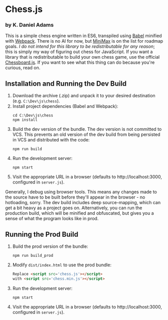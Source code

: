 # Chess.js
### by K. Daniel Adams

This is a simple chess engine written in ES6, transpiled using [Babel](https://babeljs.io/) minified with [Webpack](https://webpack.js.org/).  There is no AI for now, but [MiniMax](https://www.freecodecamp.org/news/simple-chess-ai-step-by-step-1d55a9266977/) is on the list for roadmap goals.  *I do not intend for this library to be redistributable for any reason*; this is simply my way of figuring out chess for JavaScript.  If you want a library that is redistributable to build your own chess game, use the official [Chessboard.js](https://chessboardjs.com/).  If you want to see what this thing can do because you're curious, read on.

## Installation and Running the Dev Build

1. Download the archive (.zip) and unpack it to your desired destination (e.g. `C:\Dev\js\chess`).
2. Install project dependencies (Babel and Webpack):
    ```
    cd C:\Dev\js\chess
    npm install
    ```
3. Build the dev version of the bundle.  The dev version is not committed to VCS.  This prevents an old version of the dev build from being persisted in VCS and distributed with the code:
    ```
    npm run build
    ```
4. Run the development server:
    ```
    npm start
    ```
5. Visit the appropriate URL in a browser (defaults to http://localhost:3000, configured in `server.js`).

Generally, I debug using browser tools.  This means any changes made to the source have to be built before they'll appear in the browser - no hotloading, sorry.  The dev build includes deep source-mapping, which can get a bit heavy as a project goes on.  Alternatively, you can run the production build, which will be minified and obfuscated, but gives you a sense of what the program looks like in prod.

## Running the Prod Build

1. Build the prod version of the bundle:
    ```
    npm run build_prod
    ```
2. Modify `dist/index.html` to use the prod bundle:
   ```html
   Replace <script src='chess.js'></script> 
   with <script src='chess.min.js'></script>
   ```
3. Run the development server:
   ```
   npm start
   ```
4. Visit the appropriate URL in a browser (defaults to http://localhost:3000, configured in `server.js`).